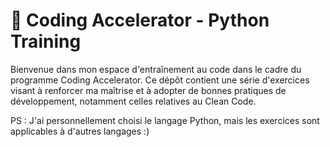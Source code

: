 # 🚀 Coding Accelerator - Python Training

Bienvenue dans mon espace d'entraînement au code dans le cadre du programme Coding Accelerator. 
Ce dépôt contient une série d'exercices visant à renforcer ma maîtrise et à adopter de bonnes pratiques de développement, notamment celles relatives au Clean Code.

PS : J'ai personnellement choisi le langage Python, mais les exercices sont applicables à d'autres langages :)
